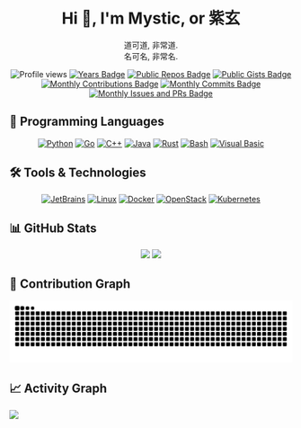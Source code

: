 # <div align="center">Hi 👋, I'm Mystic, or 紫玄</div>

<div align="center">

道可道, 非常道. <br>
名可名, 非常名. <br>

![Profile views](https://komarev.com/ghpvc/?username=pplmx&&style=flat-square)
[![Years Badge](https://badges.strrl.dev/years/pplmx)](https://badges.strrl.dev)
[![Public Repos Badge](https://badges.strrl.dev/repos/pplmx)](https://badges.strrl.dev)
[![Public Gists Badge](https://badges.strrl.dev/gists/pplmx)](https://badges.strrl.dev)
[![Monthly Contributions Badge](https://badges.strrl.dev/contributions/monthly/pplmx)](https://badges.strrl.dev)
[![Monthly Commits Badge](https://badges.strrl.dev/commits/monthly/pplmx)](https://badges.strrl.dev)
[![Monthly Issues and PRs Badge](https://badges.strrl.dev/issues-and-prs/monthly/pplmx)](https://badges.strrl.dev)

</div>

## 🌱 Programming Languages

<div align="center">

[![Python](https://img.shields.io/badge/Python-3776AB?style=for-the-badge&logo=python&logoColor=white)](https://www.python.org/)
[![Go](https://img.shields.io/badge/Go-00ADD8?style=for-the-badge&logo=go&logoColor=white)](https://go.dev/)
[![C++](https://img.shields.io/badge/C++-00599C?style=for-the-badge&logo=cplusplus&logoColor=white)](https://en.cppreference.com/w/)
[![Java](https://img.shields.io/badge/Java-007396?style=for-the-badge&logo=java&logoColor=white)](https://openjdk.java.net/)
[![Rust](https://img.shields.io/badge/Rust-000000?style=for-the-badge&logo=rust&logoColor=white)](https://www.rust-lang.org/)
[![Bash](https://img.shields.io/badge/Bash-4EAA25?style=for-the-badge&logo=gnu-bash&logoColor=white)](https://en.wikipedia.org/wiki/Bash_(Unix_shell))
[![Visual Basic](https://img.shields.io/badge/Visual_Basic-512BD4?style=for-the-badge&logo=visual-basic&logoColor=white)](https://en.wikipedia.org/wiki/Visual_Basic)

</div>

## 🛠️ Tools & Technologies

<div align="center">

[![JetBrains](https://img.shields.io/badge/JetBrains-000000?style=for-the-badge&logo=jetbrains&logoColor=white)](https://www.jetbrains.com/)
[![Linux](https://img.shields.io/badge/Linux-FCC624?style=for-the-badge&logo=linux&logoColor=black)](https://www.linux.org/)
[![Docker](https://img.shields.io/badge/Docker-2496ED?style=for-the-badge&logo=docker&logoColor=white)](https://www.docker.com/)
[![OpenStack](https://img.shields.io/badge/OpenStack-ED1944?style=for-the-badge&logo=openstack&logoColor=white)](https://www.openstack.org/)
[![Kubernetes](https://img.shields.io/badge/Kubernetes-326CE5?style=for-the-badge&logo=kubernetes&logoColor=white)](https://kubernetes.io/)

</div>

## 📊 GitHub Stats

<div align="center">

<img height="137px" src="https://github-readme-stats.vercel.app/api?username=pplmx&hide_title=true&hide_border=true&show_icons=true&text_color=000&icon_color=000&bg_color=0,ea6161,ffc64d,fffc4d,52fa5a&theme=graywhite" />
<img height="137px" src="https://github-readme-stats.vercel.app/api/top-langs/?username=pplmx&hide_title=true&hide_border=true&layout=compact&langs_count=8&count_private=true&exclude_repo=pplmx.github.io,index,blog,notes&text_color=000&icon_color=fff&bg_color=0,52fa5a,4dfcff,c64dff&theme=graywhite" />

</div>

## 🐍 Contribution Graph

![Snake animation](https://raw.githubusercontent.com/pplmx/pplmx/snake/snake.svg)

## 📈 Activity Graph

<div>
    <picture>
        <source media="(prefers-color-scheme: dark)" srcset="https://github-readme-activity-graph.vercel.app/graph?username=pplmx&theme=xcode&bg_color=FF000000&hide_border=true" />
        <source media="(prefers-color-scheme: light)" srcset="https://github-readme-activity-graph.vercel.app/graph?username=pplmx&theme=xcode&bg_color=FF000000&color=000000&hide_border=true" />
        <img src="https://github-readme-activity-graph.vercel.app/graph?username=pplmx&theme=xcode&bg_color=FF000000&hide_border=true" />
    </picture>
</div>
